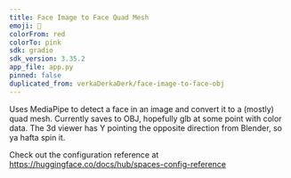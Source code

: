 ```yaml
---
title: Face Image to Face Quad Mesh
emoji: 🐢
colorFrom: red
colorTo: pink
sdk: gradio
sdk_version: 3.35.2
app_file: app.py
pinned: false
duplicated_from: verkaDerkaDerk/face-image-to-face-obj
---
```


Uses MediaPipe to detect a face in an image and convert it to a (mostly) quad mesh.
Currently saves to OBJ, hopefully glb at some point with color data.
The 3d viewer has Y pointing the opposite direction from Blender, so ya hafta spin it.

Check out the configuration reference at https://huggingface.co/docs/hub/spaces-config-reference
